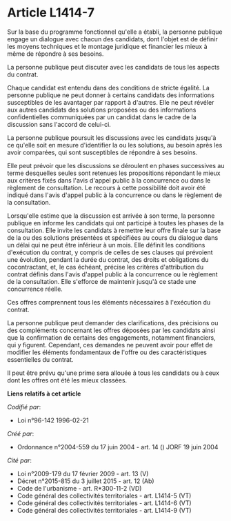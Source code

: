 # Article L1414-7

Sur la base du programme fonctionnel qu'elle a établi, la personne publique engage un dialogue avec chacun des candidats,
dont l'objet est de définir les moyens techniques et le montage juridique et financier les mieux à même de répondre à ses
besoins.

La personne publique peut discuter avec les candidats de tous les aspects du contrat.

Chaque candidat est entendu dans des conditions de stricte égalité. La personne publique ne peut donner à certains candidats
des informations susceptibles de les avantager par rapport à d'autres. Elle ne peut révéler aux autres candidats des
solutions proposées ou des informations confidentielles communiquées par un candidat dans le cadre de la discussion sans
l'accord de celui-ci.

La personne publique poursuit les discussions avec les candidats jusqu'à ce qu'elle soit en mesure d'identifier la ou les
solutions, au besoin après les avoir comparées, qui sont susceptibles de répondre à ses besoins.

Elle peut prévoir que les discussions se déroulent en phases successives au terme desquelles seules sont retenues les
propositions répondant le mieux aux critères fixés dans l'avis d'appel public à la concurrence ou dans le règlement de
consultation. Le recours à cette possibilité doit avoir été indiqué dans l'avis d'appel public à la concurrence ou dans le
règlement de la consultation.

Lorsqu'elle estime que la discussion est arrivée à son terme, la personne publique en informe les candidats qui ont participé
à toutes les phases de la consultation. Elle invite les candidats à remettre leur offre finale sur la base de la ou des
solutions présentées et spécifiées au cours du dialogue dans un délai qui ne peut être inférieur à un mois. Elle définit les
conditions d'exécution du contrat, y compris de celles de ses clauses qui prévoient une évolution, pendant la durée du
contrat, des droits et obligations du cocontractant, et, le cas échéant, précise les critères d'attribution du contrat
définis dans l'avis d'appel public à la concurrence ou le règlement de la consultation. Elle s'efforce de maintenir jusqu'à
ce stade une concurrence réelle.

Ces offres comprennent tous les éléments nécessaires à l'exécution du contrat.

La personne publique peut demander des clarifications, des précisions ou des compléments concernant les offres déposées par
les candidats ainsi que la confirmation de certains des engagements, notamment financiers, qui y figurent. Cependant, ces
demandes ne peuvent avoir pour effet de modifier les éléments fondamentaux de l'offre ou des caractéristiques essentielles du
contrat.

Il peut être prévu qu'une prime sera allouée à tous les candidats ou à ceux dont les offres ont été les mieux classées.

**Liens relatifs à cet article**

_Codifié par_:

  - Loi n°96-142 1996-02-21

_Créé par_:

  - Ordonnance n°2004-559 du 17 juin 2004 - art. 14 () JORF 19 juin 2004

_Cité par_:

  - Loi n°2009-179 du 17 février 2009 - art. 13 (V)
  - Décret n°2015-815 du 3 juillet 2015 - art. 12 (Ab)
  - Code de l'urbanisme - art. R*300-11-2 (VD)
  - Code général des collectivités territoriales - art. L1414-5 (VT)
  - Code général des collectivités territoriales - art. L1414-6 (VT)
  - Code général des collectivités territoriales - art. L1414-9 (VT)
